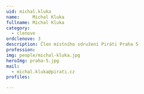 ```yaml
---
uid: michal.kluka
name:     Michal Kluka
fullname: Michal Kluka
category:
  - clenove
ordclenove: 3
description: Člen místního sdružení Piráti Praha 5
profession:  
img: people/michal-kluka.jpg
heroImg: praha-5.jpg
mail:
  - michal.kluka@pirati.cz
profiles:

---
```

